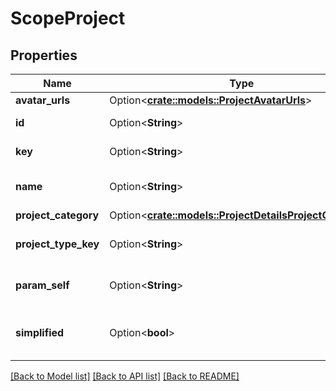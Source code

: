 # ScopeProject

## Properties

Name | Type | Description | Notes
------------ | ------------- | ------------- | -------------
**avatar_urls** | Option<[**crate::models::ProjectAvatarUrls**](Project_avatarUrls.md)> |  | [optional]
**id** | Option<**String**> | The ID of the project. | [optional]
**key** | Option<**String**> | The key of the project. | [optional][readonly]
**name** | Option<**String**> | The name of the project. | [optional][readonly]
**project_category** | Option<[**crate::models::ProjectDetailsProjectCategory**](ProjectDetails_projectCategory.md)> |  | [optional]
**project_type_key** | Option<**String**> | The [project type](https://confluence.atlassian.com/x/GwiiLQ#Jiraapplicationsoverview-Productfeaturesandprojecttypes) of the project. | [optional][readonly]
**param_self** | Option<**String**> | The URL of the project details. | [optional][readonly]
**simplified** | Option<**bool**> | Whether or not the project is simplified. | [optional][readonly]

[[Back to Model list]](../README.md#documentation-for-models) [[Back to API list]](../README.md#documentation-for-api-endpoints) [[Back to README]](../README.md)


